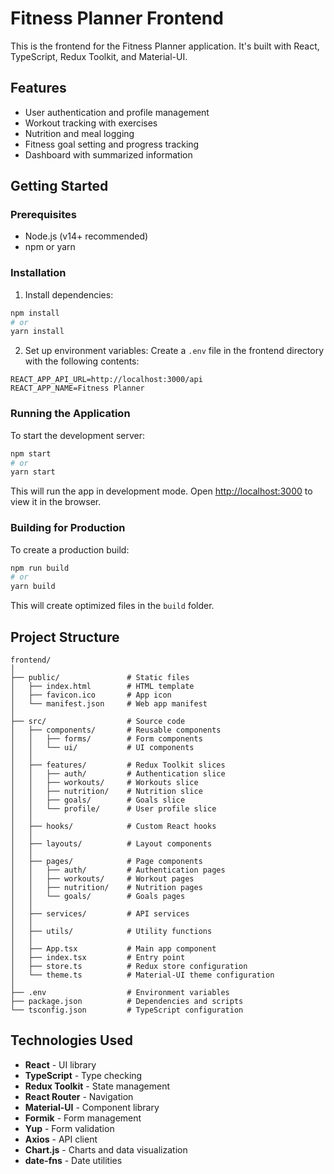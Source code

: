 # Fitness Planner Frontend

This is the frontend for the Fitness Planner application. It's built with React, TypeScript, Redux Toolkit, and Material-UI.

## Features

- User authentication and profile management
- Workout tracking with exercises
- Nutrition and meal logging
- Fitness goal setting and progress tracking
- Dashboard with summarized information

## Getting Started

### Prerequisites

- Node.js (v14+ recommended)
- npm or yarn

### Installation

1. Install dependencies:
```bash
npm install
# or
yarn install
```

2. Set up environment variables:
Create a `.env` file in the frontend directory with the following contents:
```
REACT_APP_API_URL=http://localhost:3000/api
REACT_APP_NAME=Fitness Planner
```

### Running the Application

To start the development server:
```bash
npm start
# or
yarn start
```

This will run the app in development mode. Open [http://localhost:3000](http://localhost:3000) to view it in the browser.

### Building for Production

To create a production build:
```bash
npm run build
# or
yarn build
```

This will create optimized files in the `build` folder.

## Project Structure

```
frontend/
│
├── public/               # Static files
│   ├── index.html        # HTML template
│   ├── favicon.ico       # App icon
│   └── manifest.json     # Web app manifest
│
├── src/                  # Source code
│   ├── components/       # Reusable components
│   │   ├── forms/        # Form components
│   │   └── ui/           # UI components
│   │
│   ├── features/         # Redux Toolkit slices
│   │   ├── auth/         # Authentication slice
│   │   ├── workouts/     # Workouts slice
│   │   ├── nutrition/    # Nutrition slice
│   │   ├── goals/        # Goals slice
│   │   └── profile/      # User profile slice
│   │
│   ├── hooks/            # Custom React hooks
│   │
│   ├── layouts/          # Layout components
│   │
│   ├── pages/            # Page components
│   │   ├── auth/         # Authentication pages
│   │   ├── workouts/     # Workout pages
│   │   ├── nutrition/    # Nutrition pages
│   │   └── goals/        # Goals pages
│   │
│   ├── services/         # API services
│   │
│   ├── utils/            # Utility functions
│   │
│   ├── App.tsx           # Main app component
│   ├── index.tsx         # Entry point
│   ├── store.ts          # Redux store configuration
│   └── theme.ts          # Material-UI theme configuration
│
├── .env                  # Environment variables
├── package.json          # Dependencies and scripts
└── tsconfig.json         # TypeScript configuration
```

## Technologies Used

- **React** - UI library
- **TypeScript** - Type checking
- **Redux Toolkit** - State management
- **React Router** - Navigation
- **Material-UI** - Component library
- **Formik** - Form management
- **Yup** - Form validation
- **Axios** - API client
- **Chart.js** - Charts and data visualization
- **date-fns** - Date utilities
